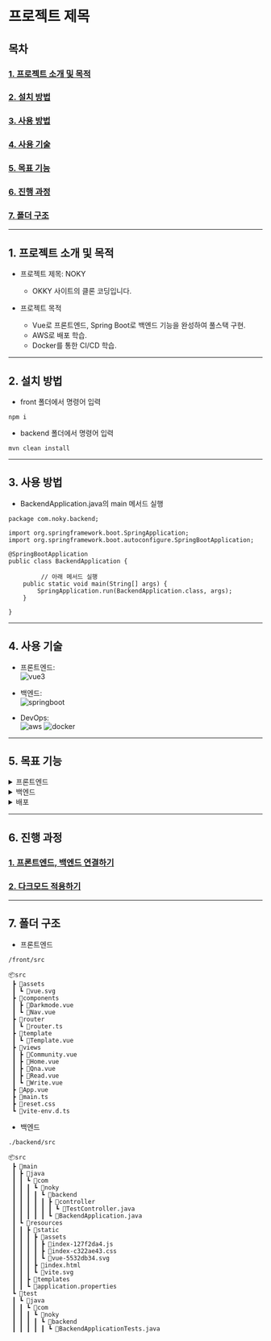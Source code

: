 # 프로젝트 제목
## 목차

### [1. 프로젝트 소개 및 목적](#1-프로젝트-소개-및-목적-1)
### [2. 설치 방법](#2-설치-방법-1)  
### [3. 사용 방법](#3-사용-방법-1)  
### [4. 사용 기술](#4-사용-기술-1)
### [5. 목표 기능](#5-목표-기능-1)  
### [6. 진행 과정](#6-진행-과정-1)
### [7. 폴더 구조](#7-폴더-구조-1)

---

## 1. 프로젝트 소개 및 목적
- 프로젝트 제목: NOKY
  - OKKY 사이트의 클론 코딩입니다.
  
- 프로젝트 목적
  - Vue로 프론트엔드, Spring Boot로 백엔드 기능을 완성하여 풀스택 구현.
  - AWS로 배포 학습.
  - Docker를 통한 CI/CD 학습.

---

## 2. 설치 방법
- front 폴더에서 명령어 입력

```
npm i
```

- backend 폴더에서 명령어 입력
```
mvn clean install
```

---

## 3. 사용 방법
- BackendApplication.java의 main 메서드 실행

```
package com.noky.backend;

import org.springframework.boot.SpringApplication;
import org.springframework.boot.autoconfigure.SpringBootApplication;

@SpringBootApplication
public class BackendApplication {

         // 아래 메서드 실행
	public static void main(String[] args) {
		SpringApplication.run(BackendApplication.class, args);
	}

}
```

---

## 4. 사용 기술
- 프론트엔드:  
![vue3](https://github.com/ka0824/noky_vue_spring/assets/79782594/f6091e62-4bf3-4b0a-af0e-898cbce6d6cd)

- 백엔드:  
![springboot](https://github.com/ka0824/noky_vue_spring/assets/79782594/c5f5f777-ab60-42a7-856e-03acc3c4d877)

- DevOps:  
![aws](https://github.com/ka0824/noky_vue_spring/assets/79782594/8e272f34-f907-44b2-b674-d07046dd1c81)
![docker](https://github.com/ka0824/noky_vue_spring/assets/79782594/7b957e9e-22b2-47c3-9772-dd3f77963810)

---

## 5. 목표 기능

<details>
<summary>프론트엔드</summary>
<div markdown="1">
	
- [ ] 페이지 라우팅  	
- [ ] 반응형 
- [ ] 태그에 따라 게시글 분류
- [ ] 페이지네이션
- [ ] 좋아요 기능
- [ ] 다크모드
- [ ] 검색 기능

</div>
</details>

<details>
<summary>백엔드</summary>
<div markdown="1">
	
- [ ] 토큰을 이용한 로그인
- [ ] mysql을 통한 게시판글 CRUD
- [ ] 페이지네이션
- [ ] 좋아요 기능
- [ ] 검색 기능


</div>
</details>

<details>
<summary>배포</summary>
<div markdown="1">

- [ ] aws 통한 배포
- [ ] Docker를 통한 통합/배포

</div>
</details>

---

## 6. 진행 과정

### [1. 프론트엔드, 백엔드 연결하기](https://github.com/ka0824/noky_vue_spring/blob/main/workflow/1_connect_front_back.md)

### [2. 다크모드 적용하기](https://github.com/ka0824/noky_vue_spring/blob/main/workflow/2_make_darkmode.md)

---

## 7. 폴더 구조
- 프론트엔드

```
/front/src

📦src
 ┣ 📂assets
 ┃ ┗ 📜vue.svg
 ┣ 📂components
 ┃ ┣ 📜Darkmode.vue
 ┃ ┗ 📜Nav.vue
 ┣ 📂router
 ┃ ┗ 📜router.ts
 ┣ 📂template
 ┃ ┗ 📜Template.vue
 ┣ 📂views
 ┃ ┣ 📜Community.vue
 ┃ ┣ 📜Home.vue
 ┃ ┣ 📜Qna.vue
 ┃ ┣ 📜Read.vue
 ┃ ┗ 📜Write.vue
 ┣ 📜App.vue
 ┣ 📜main.ts
 ┣ 📜reset.css
 ┗ 📜vite-env.d.ts

```

- 백엔드
```
./backend/src

📦src
 ┣ 📂main
 ┃ ┣ 📂java
 ┃ ┃ ┗ 📂com
 ┃ ┃ ┃ ┗ 📂noky
 ┃ ┃ ┃ ┃ ┗ 📂backend
 ┃ ┃ ┃ ┃ ┃ ┣ 📂controller
 ┃ ┃ ┃ ┃ ┃ ┃ ┗ 📜TestController.java
 ┃ ┃ ┃ ┃ ┃ ┗ 📜BackendApplication.java
 ┃ ┗ 📂resources
 ┃ ┃ ┣ 📂static
 ┃ ┃ ┃ ┣ 📂assets
 ┃ ┃ ┃ ┃ ┣ 📜index-127f2da4.js
 ┃ ┃ ┃ ┃ ┣ 📜index-c322ae43.css
 ┃ ┃ ┃ ┃ ┗ 📜vue-5532db34.svg
 ┃ ┃ ┃ ┣ 📜index.html
 ┃ ┃ ┃ ┗ 📜vite.svg
 ┃ ┃ ┣ 📂templates
 ┃ ┃ ┗ 📜application.properties
 ┗ 📂test
 ┃ ┗ 📂java
 ┃ ┃ ┗ 📂com
 ┃ ┃ ┃ ┗ 📂noky
 ┃ ┃ ┃ ┃ ┗ 📂backend
 ┃ ┃ ┃ ┃ ┃ ┗ 📜BackendApplicationTests.java
```
